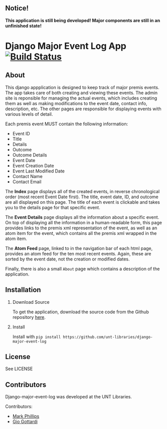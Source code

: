 Notice!
------------------------------------------------------------

**This application is still being developed! Major components are still in an
unfinished state!**

Django Major Event Log App [![Build Status](https://travis-ci.org/unt-libraries/django-major-event-log.svg?branch=master)](https://travis-ci.org/unt-libraries/django-major-event-log)
============================================================

About
--------------------------

This django appplication is designed to keep track of major premis events.
The app takes care of both creating and viewing these events. The admin site is
reponsible for managing the actual events, which includes creating them as well
as making modifications to the event date, contact info, description, etc. The
other pages are responsible for displaying events with various levels of
detail.

Each premis event MUST contain the following information:

* Event ID
* Title
* Details
* Outcome
* Outcome Details
* Event Date
* Event Creation Date
* Event Last Modified Date
* Contact Name
* Contact Email

The **Index** page displays all of the created events, in reverse chronological
order (most recent Event Date first). The title, event date, ID, and
outcome are all displayed on this page. The title of each event is
clickable and takes you to the details page for that specific event.

The **Event Details** page displays all the information about a specific event.
On top of displaying all the information in a human-readable form, this page
provides links to the premis xml representation of the event, as well as an
atom item for the event, which contains all the premis xml wrapped in the atom
item.

The **Atom Feed** page, linked to in the navigation bar of each html page,
provides an atom feed for the ten most recent events. Again, these are
sorted by the event date, not the creation or modified dates.

Finally, there is also a small `About` page which contains a description of the
application.

Installation
--------------------------

1.  Download Source

    To get the application, download the source code from the Github repository
    [here](https://github.com/unt-libraries/django-major-event-log).

2.  Install

    Install with `pip install https://github.com/unt-libraries/django-major-event-log`
    
License
-------------------------

See LICENSE

Contributors
-------------------------

Django-major-event-log was developed at the UNT Libraries.

Contributors:

* [Mark Phillips](https://github.com/vphill)
* [Gio Gottardi](https://github.com/somexpert)

